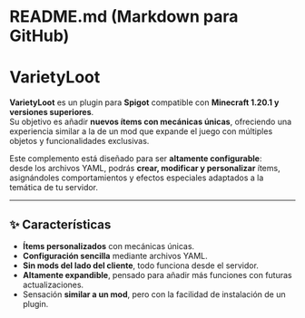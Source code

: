 # README.md (Markdown para GitHub)

# VarietyLoot

**VarietyLoot** es un plugin para **Spigot** compatible con **Minecraft 1.20.1 y versiones superiores**.  
Su objetivo es añadir **nuevos ítems con mecánicas únicas**, ofreciendo una experiencia similar a la de un mod que expande el juego con múltiples objetos y funcionalidades exclusivas.

Este complemento está diseñado para ser **altamente configurable**:  
desde los archivos YAML, podrás **crear, modificar y personalizar** ítems, asignándoles comportamientos y efectos especiales adaptados a la temática de tu servidor.

---

## ✨ Características
- **Ítems personalizados** con mecánicas únicas.
- **Configuración sencilla** mediante archivos YAML.
- **Sin mods del lado del cliente**, todo funciona desde el servidor.
- **Altamente expandible**, pensado para añadir más funciones con futuras actualizaciones.
- Sensación **similar a un mod**, pero con la facilidad de instalación de un plugin.



